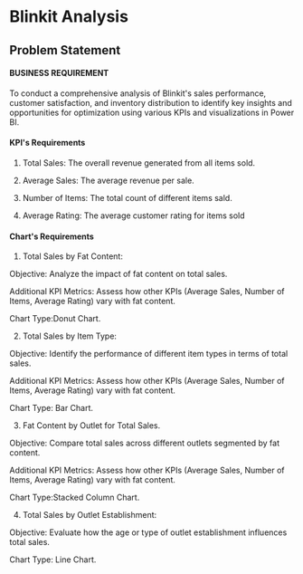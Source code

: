# Blinkit Analysis


## Problem Statement

#### BUSINESS REQUIREMENT

To conduct a comprehensive analysis of Blinkit's sales performance, customer satisfaction, and inventory distribution to identify key insights and opportunities for optimization using various KPIs and visualizations in Power BI.

#### KPI's Requirements

1. Total Sales: The overall revenue generated from all items sold.

2. Average Sales: The average revenue per sale.

3. Number of Items: The total count of different items sald.

4. Average Rating: The average customer rating for items sold

#### Chart's Requirements

1. Total Sales by Fat Content:

Objective: Analyze the impact of fat content on total sales.

Additional KPI Metrics: Assess how other KPIs (Average Sales, Number of Items, Average Rating) vary with fat content.

Chart Type:Donut Chart.

2. Total Sales by Item Type:

Objective: Identify the performance of different item types in terms of total sales.

Additional KPI Metrics: Assess how other KPIs (Average Sales, Number of Items, Average Rating) vary with fat content.

Chart Type: Bar Chart.

3. Fat Content by Outlet for Total Sales.

Objective: Compare total sales across different outlets segmented by fat content.

Additional KPI Metrics: Assess how other KPIs (Average Sales, Number of Items, Average Rating) vary with fat content.

Chart Type:Stacked Column Chart.

4. Total Sales by Outlet Establishment:

Objective: Evaluate how the age or type of outlet establishment influences total sales.

Chart Type: Line Chart.
